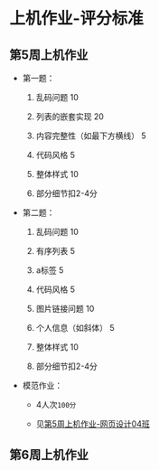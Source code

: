 # 上机作业-评分标准

## 第5周上机作业
- 第一题：
	1. 乱码问题 10
	2. 列表的嵌套实现 20
	3. 内容完整性（如最下方横线） 5
	4. 代码风格 5
	5. 整体样式 10
	6. 部分细节扣2-4分

- 第二题：
	1. 乱码问题 10
	2. 有序列表 5
    3. a标签 5
    4. 代码风格 5
    5. 图片链接问题 10
    6. 个人信息（如斜体） 5
    7. 整体样式 10
    8. 部分细节扣2-4分

- 模范作业：
	- 4人次`100分`
	- 见[第5周上机作业-网页设计04班](https://github.com/taoyouxian/TA_life/ruc/2018_Web设计/第5周上机作业-网页设计04班)



## 第6周上机作业